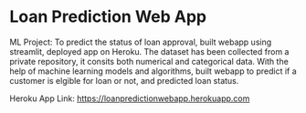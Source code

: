 # Loan Prediction Web App
ML Project: To predict the status of loan approval, built webapp using streamlit, deployed app on Heroku.
The dataset has been collected from a private repository, it consits both numerical and categorical data. With the help of machine learning models and algorithms, built webapp to predict if a customer is elgible for loan or not, and predicted loan status.

Heroku App Link: https://loanpredictionwebapp.herokuapp.com
